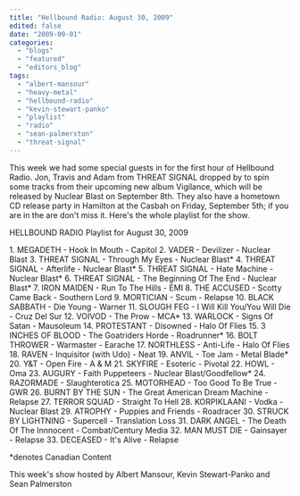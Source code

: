 ```yaml
---
title: "Hellbound Radio: August 30, 2009"
edited: false
date: "2009-09-01"
categories:
  - "blogs"
  - "featured"
  - "editors_blog"
tags:
  - "albert-mansour"
  - "heavy-metal"
  - "hellbound-radio"
  - "kevin-stewart-panko"
  - "playlist"
  - "radio"
  - "sean-palmerston"
  - "threat-signal"
---
```


This week we had some special guests in for the first hour of Hellbound Radio. Jon, Travis and Adam from THREAT SIGNAL dropped by to spin some tracks from their upcoming new album Vigilance, which will be released by Nuclear Blast on September 8th. They also have a hometown CD release party in Hamilton at the Casbah on Friday, September 5th; if you are in the are don't miss it. Here's the whole playlist for the show.

HELLBOUND RADIO Playlist for August 30, 2009

1\. MEGADETH - Hook In Mouth - Capitol 2. VADER - Devilizer - Nuclear Blast 3. THREAT SIGNAL - Through My Eyes - Nuclear Blast\* 4. THREAT SIGNAL - Afterlife - Nuclear Blast\* 5. THREAT SIGNAL - Hate Machine - Nuclear Blast\* 6. THREAT SIGNAL - The Beginning Of The End - Nuclear Blast\* 7. IRON MAIDEN - Run To The Hills - EMI 8. THE ACCUSED - Scotty Came Back - Southern Lord 9. MORTICIAN - Scum - Relapse 10. BLACK SABBATH - Die Young - Warner 11. SLOUGH FEG - I Will Kill You/You Will Die - Cruz Del Sur 12. VOIVOD - The Prow - MCA\* 13. WARLOCK - Signs Of Satan - Mausoleum 14. PROTESTANT - Disowned - Halo Of Flies 15. 3 INCHES OF BLOOD - The Goatriders Horde - Roadrunner\* 16. BOLT THROWER - Warmaster - Earache 17. NORTHLESS - Anti-Life - Halo Of Flies 18. RAVEN - Inquisitor (with Udo) - Neat 19. ANVIL - Toe Jam - Metal Blade\* 20. Y&T - Open Fire - A & M 21. SKYFIRE - Esoteric - Pivotal 22. HOWL - Oma 23. AUGURY - Faith Puppeteers - Nuclear Blast/Goodfellow\* 24. RAZORMADE - Slaughterotica 25. MOTORHEAD - Too Good To Be True - GWR 26. BURNT BY THE SUN - The Great American Dream Machine - Relapse 27. TERROR SQUAD - Straight To Hell 28. KORPIKLAANI - Vodka - Nuclear Blast 29. ATROPHY - Puppies and Friends - Roadracer 30. STRUCK BY LIGHTNING - Supercell - Translation Loss 31. DARK ANGEL - The Death Of The Innnocent - Combat/Century Media 32. MAN MUST DIE - Gainsayer - Relapse 33. DECEASED - It's Alive - Relapse

\*denotes Canadian Content

This week's show hosted by Albert Mansour, Kevin Stewart-Panko and Sean Palmerston
